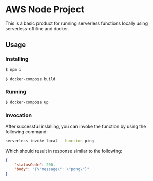 
# AWS Node Project

This is a basic product for running serverless functions locally using serverless-offiline and docker.

## Usage

### Installing

```bash
$ npm i
```
```bash
$ docker-compose build
```

### Running

```bash
$ docker-compose up
```

### Invocation

After successful inslalling, you can invoke the function by using the following command:

```bash
serverless invoke local --function ping
```

Which should result in response similar to the following:

```json
{
    "statusCode": 200,
    "body": "{\"message\": \"pong\"}"
}
```